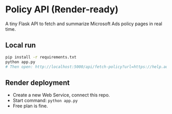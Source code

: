 
# Policy API (Render-ready)

A tiny Flask API to fetch and summarize Microsoft Ads policy pages in real time.

## Local run
```bash
pip install -r requirements.txt
python app.py
# Then open: http://localhost:5000/api/fetch-policy?url=https://help.ads.microsoft.com/#apex/ads/en/60214/0-500
```

## Render deployment
- Create a new Web Service, connect this repo.
- Start command: `python app.py`
- Free plan is fine.
